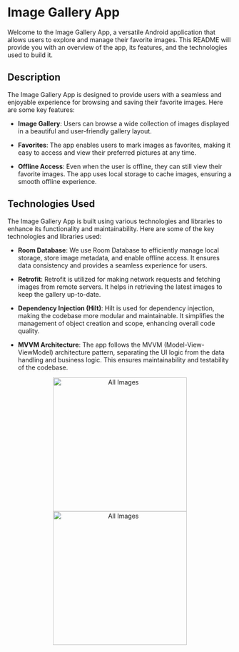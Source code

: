 # Image Gallery App

Welcome to the Image Gallery App, a versatile Android application that allows users to explore and manage their favorite images. This README will provide you with an overview of the app, its features, and the technologies used to build it.

## Description

The Image Gallery App is designed to provide users with a seamless and enjoyable experience for browsing and saving their favorite images. Here are some key features:

- **Image Gallery**: Users can browse a wide collection of images displayed in a beautiful and user-friendly gallery layout.

- **Favorites**: The app enables users to mark images as favorites, making it easy to access and view their preferred pictures at any time.

- **Offline Access**: Even when the user is offline, they can still view their favorite images. The app uses local storage to cache images, ensuring a smooth offline experience.

## Technologies Used

The Image Gallery App is built using various technologies and libraries to enhance its functionality and maintainability. Here are some of the key technologies and libraries used:

- **Room Database**: We use Room Database to efficiently manage local storage, store image metadata, and enable offline access. It ensures data consistency and provides a seamless experience for users.

- **Retrofit**: Retrofit is utilized for making network requests and fetching images from remote servers. It helps in retrieving the latest images to keep the gallery up-to-date.

- **Dependency Injection (Hilt)**: Hilt is used for dependency injection, making the codebase more modular and maintainable. It simplifies the management of object creation and scope, enhancing overall code quality.

-  **MVVM Architecture**: The app follows the MVVM (Model-View-ViewModel) architecture pattern, separating the UI logic from the data handling and business logic. This ensures maintainability and testability of the codebase.

 <p align="center">
  <img src="https://github.com/Saad-Zaman1/ImageGallery/assets/88928048/907254fe-a521-4247-90a2-05d003107d0b" alt="All Images" width="300" />
    <img src="https://github.com/Saad-Zaman1/ImageGallary/assets/88928048/6aff0c10-7d23-4eb7-aa5e-0d920c648758" alt="All Images" width="300" />
</p>

